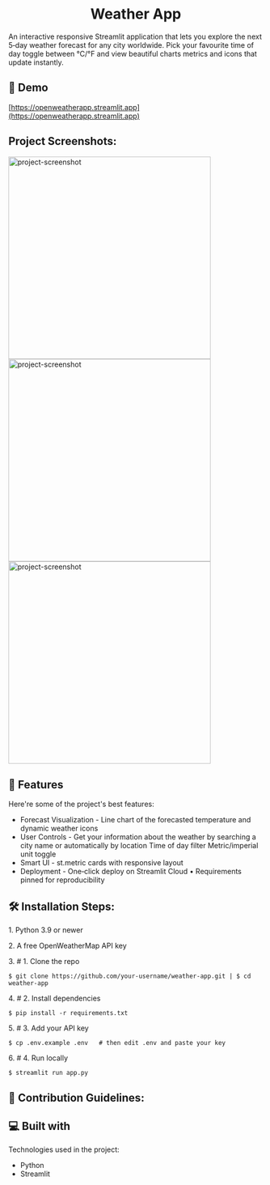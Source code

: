 <h1 align="center" id="title">Weather App</h1>

<p id="description">An interactive responsive Streamlit application that lets you explore the next 5‑day weather forecast for any city worldwide. Pick your favourite time of day toggle between °C/°F and view beautiful charts metrics and icons that update instantly.</p>

<h2>🚀 Demo</h2>

[https://openweatherapp.streamlit.app](https://openweatherapp.streamlit.app)

<h2>Project Screenshots:</h2>

<img src="https://i.imgur.com/p3XChWl.png" alt="project-screenshot" width="400" height="400/">

<img src="https://i.imgur.com/x5NwBCO.png" alt="project-screenshot" width="400" height="400/">

<img src="https://i.imgur.com/ZQC5bav.png" alt="project-screenshot" width="400" height="400/">

  
  
<h2>🧐 Features</h2>

Here're some of the project's best features:

*   Forecast Visualization - Line chart of the forecasted temperature and dynamic weather icons
*   User Controls - Get your information about the weather by searching a city name or automatically by location Time of day filter Metric/imperial unit toggle
*   Smart UI - st.metric cards with responsive layout
*   Deployment - One‑click deploy on Streamlit Cloud • Requirements pinned for reproducibility

<h2>🛠️ Installation Steps:</h2>

<p>1. Python&nbsp;3.9 or newer</p>

<p>2. A free OpenWeatherMap API key</p>

<p>3. # 1. Clone the repo</p>

```
$ git clone https://github.com/your‑username/weather‑app.git | $ cd weather‑app
```

<p>4. # 2. Install dependencies</p>

```
$ pip install -r requirements.txt
```

<p>5. # 3. Add your API key</p>

```
$ cp .env.example .env   # then edit .env and paste your key
```

<p>6. # 4. Run locally</p>

```
$ streamlit run app.py
```

<h2>🍰 Contribution Guidelines:</h2>

  
  
<h2>💻 Built with</h2>

Technologies used in the project:

*   Python
*   Streamlit
